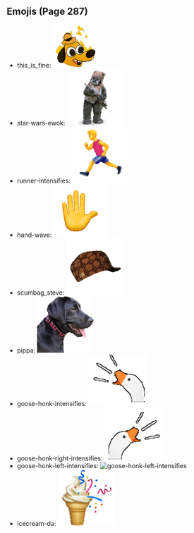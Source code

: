 
## Emojis (Page 287)

* this_is_fine: ![this_is_fine](output/this_is_fine.gif)
* star-wars-ewok: ![star-wars-ewok](output/star-wars-ewok.png)
* runner-intensifies: ![runner-intensifies](output/runner-intensifies.gif)
* hand-wave: ![hand-wave](output/hand-wave.gif)
* scumbag_steve: ![scumbag_steve](output/scumbag_steve.png)
* pippa: ![pippa](output/pippa.png)
* goose-honk-intensifies: ![goose-honk-intensifies](output/goose-honk-intensifies.gif)
* goose-honk-right-intensifies: ![goose-honk-right-intensifies](output/goose-honk-right-intensifies.gif)
* goose-honk-left-intensifies: ![goose-honk-left-intensifies](output/goose-honk-left-intensifies)
* icecream-da: ![icecream-da](output/icecream-da.png)
